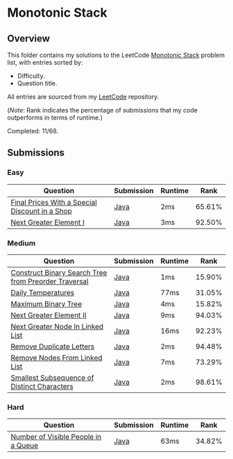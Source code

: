 # Monotonic Stack

## Overview
This folder contains my solutions to the LeetCode [Monotonic Stack](https://leetcode.com/problem-list/monotonic-stack/) problem list,
with entries sorted by:
- Difficulty.
- Question title.

All entries are sourced from my [LeetCode](https://github.com/shumarb/leetcode) repository.

(*Note*: Rank indicates the percentage of submissions that my code outperforms in terms of runtime.)

Completed: 11/68.

## Submissions
### Easy
| Question                                                                                                                                    | Submission                                                                                                    | Runtime | Rank   |
|---------------------------------------------------------------------------------------------------------------------------------------------|---------------------------------------------------------------------------------------------------------------|---------|--------|
| [Final Prices With a Special Discount in a Shop](https://leetcode.com/problems/final-prices-with-a-special-discount-in-a-shop/description/) | [Java](https://github.com/shumarb/leetcode/blob/main/submissions/FinalPricesWithASpecialDiscountInAShop.java) | 2ms     | 65.61% |
| [Next Greater Element I](https://leetcode.com/problems/next-greater-element-i/description/)                                                 | [Java](https://github.com/shumarb/leetcode/blob/main/submissions/NextGreaterElementOne.java)                  | 3ms     | 92.50% |

### Medium
| Question                                                                                                                                                | Submission                                                                                                            | Runtime | Rank   |
|---------------------------------------------------------------------------------------------------------------------------------------------------------|-----------------------------------------------------------------------------------------------------------------------|---------|--------|
| [Construct Binary Search Tree from Preorder Traversal](https://leetcode.com/problems/construct-binary-search-tree-from-preorder-traversal/description/) | [Java](https://github.com/shumarb/leetcode/blob/main/submissions/ConstructBinarySearchTreeFromPreorderTraversal.java) | 1ms     | 15.90% |
| [Daily Temperatures](https://leetcode.com/problems/daily-temperatures/description/)                                                                     | [Java](https://github.com/shumarb/leetcode/blob/main/submissions/DailyTemperatures.java)                              | 77ms    | 31.05% |
| [Maximum Binary Tree](https://leetcode.com/problems/maximum-binary-tree/description/)                                                                   | [Java](https://github.com/shumarb/leetcode/blob/main/submissions/MaximumBinaryTree.java)                              | 4ms     | 15.82% |
| [Next Greater Element II](https://leetcode.com/problems/next-greater-element-ii/description/)                                                           | [Java](https://github.com/shumarb/leetcode/blob/main/submissions/NextGreaterElementTwo.java)                          | 9ms     | 94.03% |
| [Next Greater Node In Linked List](https://leetcode.com/problems/next-greater-node-in-linked-list/description/)                                         | [Java](https://github.com/shumarb/leetcode/blob/main/submissions/NextGreaterNodeInLinkedList.java)                    | 16ms    | 92.23% |
| [Remove Duplicate Letters](https://leetcode.com/problems/remove-duplicate-letters/description/)                                                         | [Java](https://github.com/shumarb/leetcode/blob/main/submissions/RemoveDuplicateLetters.java)                         | 2ms     | 94.48% |
| [Remove Nodes From Linked List](https://leetcode.com/problems/remove-nodes-from-linked-list/description/)                                               | [Java](https://github.com/shumarb/leetcode/blob/main/submissions/RemoveNodesFromLinkedList.java)                      | 7ms     | 73.29% |
| [Smallest Subsequence of Distinct Characters](https://leetcode.com/problems/smallest-subsequence-of-distinct-characters/description/)                   | [Java](https://github.com/shumarb/leetcode/blob/main/submissions/SmallestSubsequenceOfDistinctCharacters.java)        | 2ms     | 98.61% |

### Hard
| Question                                                                                                              | Submission                                                                                           | Runtime | Rank   |
|-----------------------------------------------------------------------------------------------------------------------|------------------------------------------------------------------------------------------------------|---------|--------|
| [Number of Visible People in a Queue](https://leetcode.com/problems/number-of-visible-people-in-a-queue/description/) | [Java](https://github.com/shumarb/leetcode/blob/main/submissions/NumberOfVisiblePeopleInAQueue.java) | 63ms    | 34.82% |
